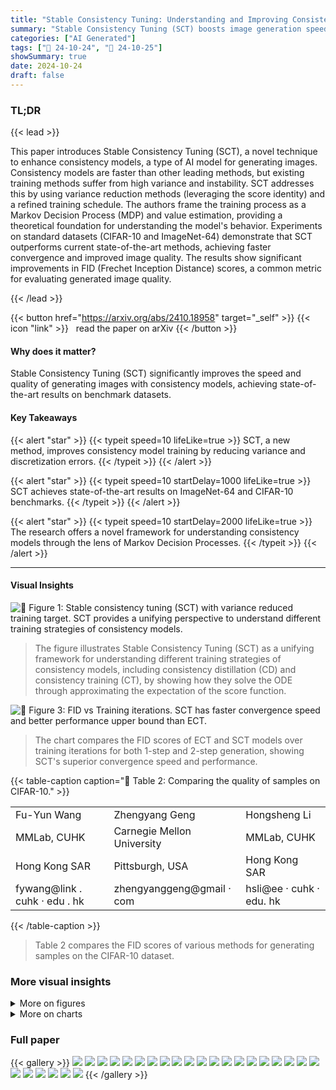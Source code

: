```yaml
---
title: "Stable Consistency Tuning: Understanding and Improving Consistency Models"
summary: "Stable Consistency Tuning (SCT) boosts image generation speed and quality in consistency models, reaching new state-of-the-art performance."
categories: ["AI Generated"]
tags: ["🔖 24-10-24", "🤗 24-10-25"]
showSummary: true
date: 2024-10-24
draft: false
---
```


### TL;DR


{{< lead >}}

This paper introduces Stable Consistency Tuning (SCT), a novel technique to enhance consistency models, a type of AI model for generating images.  Consistency models are faster than other leading methods, but existing training methods suffer from high variance and instability.  SCT addresses this by using variance reduction methods (leveraging the score identity) and a refined training schedule.  The authors frame the training process as a Markov Decision Process (MDP) and value estimation, providing a theoretical foundation for understanding the model's behavior. Experiments on standard datasets (CIFAR-10 and ImageNet-64) demonstrate that SCT outperforms current state-of-the-art methods, achieving faster convergence and improved image quality.  The results show significant improvements in FID (Frechet Inception Distance) scores, a common metric for evaluating generated image quality.

{{< /lead >}}


{{< button href="https://arxiv.org/abs/2410.18958" target="_self" >}}
{{< icon "link" >}} &nbsp; read the paper on arXiv
{{< /button >}}

#### Why does it matter?
Stable Consistency Tuning (SCT) significantly improves the speed and quality of generating images with consistency models, achieving state-of-the-art results on benchmark datasets.
#### Key Takeaways

{{< alert "star" >}}
{{< typeit speed=10 lifeLike=true >}} SCT, a new method, improves consistency model training by reducing variance and discretization errors. {{< /typeit >}}
{{< /alert >}}

{{< alert "star" >}}
{{< typeit speed=10 startDelay=1000 lifeLike=true >}} SCT achieves state-of-the-art results on ImageNet-64 and CIFAR-10 benchmarks. {{< /typeit >}}
{{< /alert >}}

{{< alert "star" >}}
{{< typeit speed=10 startDelay=2000 lifeLike=true >}} The research offers a novel framework for understanding consistency models through the lens of Markov Decision Processes. {{< /typeit >}}
{{< /alert >}}

------
#### Visual Insights



![](figures/figures_2_0.png "🔼 Figure 1: Stable consistency tuning (SCT) with variance reduced training target. SCT provides a unifying perspective to understand different training strategies of consistency models.")

> The figure illustrates Stable Consistency Tuning (SCT) as a unifying framework for understanding different training strategies of consistency models, including consistency distillation (CD) and consistency training (CT), by showing how they solve the ODE through approximating the expectation of the score function.





![](charts/charts_8_0.png "🔼 Figure 3: FID vs Training iterations. SCT has faster convergence speed and better performance upper bound than ECT.")

> The chart compares the FID scores of ECT and SCT models over training iterations for both 1-step and 2-step generation, showing SCT's superior convergence speed and performance.





{{< table-caption caption="🔽 Table 2: Comparing the quality of samples on CIFAR-10." >}}
<table id='2' style='font-size:16px'><tr><td>Fu-Yun Wang</td><td>Zhengyang Geng</td><td>Hongsheng Li</td></tr><tr><td>MMLab, CUHK</td><td>Carnegie Mellon University</td><td>MMLab, CUHK</td></tr><tr><td>Hong Kong SAR</td><td>Pittsburgh, USA</td><td>Hong Kong SAR</td></tr><tr><td>fywang@link . cuhk · edu . hk</td><td>zhengyanggeng@gmail · com</td><td>hsli@ee · cuhk · edu. hk</td></tr></table>{{< /table-caption >}}

> Table 2 compares the FID scores of various methods for generating samples on the CIFAR-10 dataset.



### More visual insights

<details>
<summary>More on figures
</summary>


![](figures/figures_5_0.png "🔼 Figure 2: Phasing the ODE path along the time axis for consistency training. We visualize both training and inference techniques in discrete form for easier understanding.")

> Figure 2 illustrates the difference between one-step inference and edge-skipping multistep inference in consistency models by visualizing the ODE solving process and bootstrapping prediction.


![](figures/figures_18_0.png "🔼 Figure 1: Stable consistency tuning (SCT) with variance reduced training target. SCT provides a unifying perspective to understand different training strategies of consistency models.")

> The figure illustrates stable consistency tuning (SCT) by showing how it reduces variance in the training target compared to other consistency training methods, unifying different training strategies under a single framework.


![](figures/figures_19_0.png "🔼 Figure 1: Stable consistency tuning (SCT) with variance reduced training target. SCT provides a unifying perspective to understand different training strategies of consistency models.")

> The figure illustrates the Stable Consistency Tuning (SCT) framework, highlighting how it unifies and improves different training strategies for consistency models by incorporating variance-reduced learning.


![](figures/figures_20_0.png "🔼 Figure 1: Stable consistency tuning (SCT) with variance reduced training target. SCT provides a unifying perspective to understand different training strategies of consistency models.")

> The figure illustrates Stable Consistency Tuning (SCT) and how it unifies different training strategies of consistency models by variance reduction.


![](figures/figures_21_0.png "🔼 Figure 1: Stable consistency tuning (SCT) with variance reduced training target. SCT provides a unifying perspective to understand different training strategies of consistency models.")

> The figure illustrates Stable Consistency Tuning (SCT) by comparing different training strategies of consistency models and highlighting how SCT reduces training variance.


![](figures/figures_22_0.png "🔼 Figure 1: Stable consistency tuning (SCT) with variance reduced training target. SCT provides a unifying perspective to understand different training strategies of consistency models.")

> The figure illustrates Stable Consistency Tuning (SCT) which incorporates variance-reduced learning using the score identity, providing a unifying perspective to understand different training strategies of consistency models.


![](figures/figures_23_0.png "🔼 Figure 1: Stable consistency tuning (SCT) with variance reduced training target. SCT provides a unifying perspective to understand different training strategies of consistency models.")

> The figure illustrates Stable Consistency Tuning (SCT) and how it unifies and improves upon different training strategies of consistency models by reducing variance and providing a novel understanding of the training process.


![](figures/figures_24_0.png "🔼 Figure 13: 1-step samples from class-conditional SCT trained on ImageNet-64 (FID 2.23). Each row corresponds to a different class.")

> The figure shows 1-step samples generated by class-conditional Stable Consistency Tuning (SCT) on ImageNet-64, achieving a Fréchet Inception Distance (FID) score of 2.23.


![](figures/figures_25_0.png "🔼 Figure 13: 1-step samples from class-conditional SCT trained on ImageNet-64 (FID 2.23). Each row corresponds to a different class.")

> The figure displays 1-step samples generated from a class-conditional Stable Consistency Tuning (SCT) model trained on the ImageNet-64 dataset, achieving a Fréchet Inception Distance (FID) score of 2.23.


![](figures/figures_26_0.png "🔼 Figure 13: 1-step samples from class-conditional SCT trained on ImageNet-64 (FID 2.23). Each row corresponds to a different class.")

> The figure displays 1-step samples generated by class-conditional Stable Consistency Tuning (SCT) on ImageNet-64, achieving a Fréchet Inception Distance (FID) score of 2.23.


</details>



<details>
<summary>More on charts
</summary>


![](charts/charts_9_0.png "🔼 Figure 4: The effectiveness of variance reduced training target.")

> The chart compares the 1-step and 2-step FID scores for different training methods, demonstrating the effectiveness of variance reduction techniques.


![](charts/charts_9_1.png "🔼 Figure 5: The effectiveness of edge-skipping multi-step sampling.")

> The chart displays the FID scores for different eta values (η) during the training process of a multistep sampling method, showing how different eta values affect the performance.


![](charts/charts_9_2.png "🔼 Figure 6: The effectiveness of classifier-free guidance on consistency models.")

> The chart displays the impact of classifier-free guidance (CFG) strength on 1-step and 2-step FID scores for consistency models, showing performance variation at different CFG strengths and iteration numbers.


</details>



### Full paper

{{< gallery >}}
<img src="paper_images/1.png" class="grid-w50 md:grid-w33 xl:grid-w25" />
<img src="paper_images/2.png" class="grid-w50 md:grid-w33 xl:grid-w25" />
<img src="paper_images/3.png" class="grid-w50 md:grid-w33 xl:grid-w25" />
<img src="paper_images/4.png" class="grid-w50 md:grid-w33 xl:grid-w25" />
<img src="paper_images/5.png" class="grid-w50 md:grid-w33 xl:grid-w25" />
<img src="paper_images/6.png" class="grid-w50 md:grid-w33 xl:grid-w25" />
<img src="paper_images/7.png" class="grid-w50 md:grid-w33 xl:grid-w25" />
<img src="paper_images/8.png" class="grid-w50 md:grid-w33 xl:grid-w25" />
<img src="paper_images/9.png" class="grid-w50 md:grid-w33 xl:grid-w25" />
<img src="paper_images/10.png" class="grid-w50 md:grid-w33 xl:grid-w25" />
<img src="paper_images/11.png" class="grid-w50 md:grid-w33 xl:grid-w25" />
<img src="paper_images/12.png" class="grid-w50 md:grid-w33 xl:grid-w25" />
<img src="paper_images/13.png" class="grid-w50 md:grid-w33 xl:grid-w25" />
<img src="paper_images/14.png" class="grid-w50 md:grid-w33 xl:grid-w25" />
<img src="paper_images/15.png" class="grid-w50 md:grid-w33 xl:grid-w25" />
<img src="paper_images/16.png" class="grid-w50 md:grid-w33 xl:grid-w25" />
<img src="paper_images/17.png" class="grid-w50 md:grid-w33 xl:grid-w25" />
<img src="paper_images/18.png" class="grid-w50 md:grid-w33 xl:grid-w25" />
<img src="paper_images/19.png" class="grid-w50 md:grid-w33 xl:grid-w25" />
<img src="paper_images/20.png" class="grid-w50 md:grid-w33 xl:grid-w25" />
<img src="paper_images/21.png" class="grid-w50 md:grid-w33 xl:grid-w25" />
<img src="paper_images/22.png" class="grid-w50 md:grid-w33 xl:grid-w25" />
<img src="paper_images/23.png" class="grid-w50 md:grid-w33 xl:grid-w25" />
<img src="paper_images/24.png" class="grid-w50 md:grid-w33 xl:grid-w25" />
<img src="paper_images/25.png" class="grid-w50 md:grid-w33 xl:grid-w25" />
<img src="paper_images/26.png" class="grid-w50 md:grid-w33 xl:grid-w25" />
{{< /gallery >}}